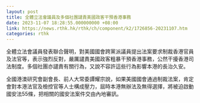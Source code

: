 ```yaml
---
layout: post
title: 全體立法會議員及多個社團譴責美國政客干預香港事務
date: 2023-11-07 18:28:55.000000000 +08:00
link: https://news.rthk.hk/rthk/ch/component/k2/1726856-20231107.htm
categories: rthk
---
```


全體立法會議員發表聯合聲明，對美國國會跨黨派議員提出法案要求制裁香港官員及法官等，表示強烈反對，嚴厲譴責美國政客粗暴干預香港事務，公然干擾香港司法制度。多個社團亦譴責有關行為，又說不容許這些行為影響本港的長治久安。

全國港澳研究會副會長、前人大常委譚耀宗說，如果美國國會通過制裁法案，肯定會對本港法官及檢控官等人士構成壓力，屆時本港無辦法及無得選擇，將被迫啟動國安法55條，把相關的國安法案件交由內地審訊。
